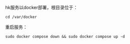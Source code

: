 hk服务以docker部署，根目录位于：
```
cd /var/docker
```

重启服务：
```
sudo docker compose down && sudo docker compose up -d
```